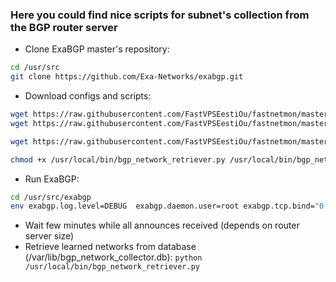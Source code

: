 ### Here you could find nice scripts for subnet's collection from the BGP router server

- Clone ExaBGP master's repository:
```bash
cd /usr/src
git clone https://github.com/Exa-Networks/exabgp.git
```
- Download configs and scripts:
```bash
wget https://raw.githubusercontent.com/FastVPSEestiOu/fastnetmon/master/src/scripts/exabgp_network_collector.conf -O/etc/exabgp_network_collector.conf
wget https://raw.githubusercontent.com/FastVPSEestiOu/fastnetmon/master/src/scripts/bgp_network_retriever.py -O/usr/local/bin/bgp_network_retriever.py

wget https://raw.githubusercontent.com/FastVPSEestiOu/fastnetmon/master/src/scripts/bgp_network_collector.py -O/usr/local/bin/bgp_network_collector.py

chmod +x /usr/local/bin/bgp_network_retriever.py /usr/local/bin/bgp_network_collector.py
```
- Run ExaBGP:
```bash
cd /usr/src/exabgp
env exabgp.log.level=DEBUG  exabgp.daemon.user=root exabgp.tcp.bind="0.0.0.0" exabgp.tcp.port=179 exabgp.daemon.daemonize=false exabgp.daemon.pid=/var/run/exabgp.pid exabgp.log.destination=/var/log/exabgp.log sbin/exabgp exabgp_network_collector.conf
```
- Wait few minutes while all announces received (depends on router server size)
- Retrieve learned networks from database (/var/lib/bgp_network_collector.db): ```python /usr/local/bin/bgp_network_retriever.py```
